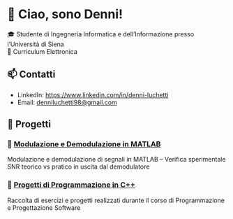 # 👋 Ciao, sono Denni!

🎓 Studente di Ingegneria Informatica e dell’Informazione presso l’Università di Siena  
🔧 Curriculum Elettronica

## 📫 Contatti

- LinkedIn: https://www.linkedin.com/in/denni-luchetti 
- Email: denniluchetti98@gmail.com 

## 📂 Progetti

### 🔸 [Modulazione e Demodulazione in MATLAB](https://github.com/denni-ing/modulazione-segnali)
Modulazione e demodulazione di segnali in MATLAB – Verifica sperimentale SNR teorico vs pratico in uscita dal demodulatore

### 🔸 [Progetti di Programmazione in C++](https://github.com/denni-ing/progetti_PPS/tree/main)
Raccolta di esercizi e progetti realizzati durante il corso di Programmazione e Progettazione Software
